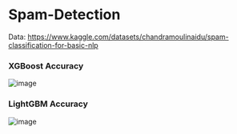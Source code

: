 # Spam-Detection

Data: https://www.kaggle.com/datasets/chandramoulinaidu/spam-classification-for-basic-nlp

### XGBoost Accuracy

![image](https://user-images.githubusercontent.com/100010968/202099845-4c99b49c-1905-43ac-8df6-9412d3f30735.png)

### LightGBM Accuracy

![image](https://user-images.githubusercontent.com/100010968/202100060-0ade01f5-33b6-48b2-b2ae-28cfada54fe3.png)
